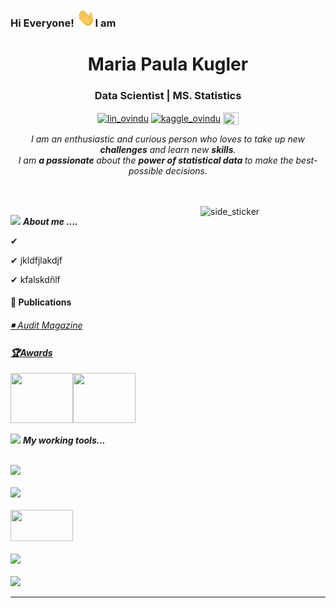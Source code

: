 
  
<h3 align="left">Hi Everyone! <img src="https://raw.githubusercontent.com/ABSphreak/ABSphreak/master/gifs/Hi.gif" width="30px">I am </h3>


<h1 align="center">Maria Paula Kugler</h1> 



<h3 align="center">Data Scientist | MS. Statistics </h3>
<p align="center">
<a href="http://www.linkedin.com/in/kuglermariapauladatascientist" target="blank"><img align="center" src="https://img.icons8.com/doodle/40/000000/linkedin--v2.png" alt="lin_ovindu" height="30" width="40" /></a>  
<a href="https://www.kaggle.com/mariapaulakugler" target="blank"><img align="center" src="https://www.vectorlogo.zone/logos/kaggle/kaggle-icon.svg" alt="kaggle_ovindu" height="25" width="25" /></a>
 <a href = "mailto: mpaulakugler@gmail.com"><img align="center" src="https://seeklogo.com/images/G/gmail-new-2020-logo-32DBE11BB4-seeklogo.com.png" height="20" width="25" /></a>
</p>
</p>



<p align="center">
  <em>
    I am an enthusiastic and curious person who loves to take up new <b>challenges</b> and learn new <b>skills</b>. </a> <br>
   I am <b>a passionate </b> about the <b>power of statistical data </b> to make the best-possible decisions. 
  
  </em> 

</p>
<br><br>
<img align="right" width=200px height=200px alt="side_sticker" src="https://media.giphy.com/media/TEnXkcsHrP4YedChhA/giphy.gif" />

<img src="https://media.giphy.com/media/iY8CRBdQXODJSCERIr/giphy.gif" width="30px">&nbsp;***About me ....***

✔ 

✔ jkldfjlakdjf

✔ kfalskdñlf

<h4 align="left">📘 Publications</h4><a href = "https://olacefs.com/wp-content/uploads/2023/03/No.-28-de-la-Revista-Fiscalizando.pdf"><em>◾ Audit Magazine<em>

<h4 align="left">🏆Awards</h4><a href = "https://olacefs.com/ctpbg/wp-content/uploads/sites/4/2021/12/Tercer-Lugar.pdf"><img src="https://scontent.faep22-1.fna.fbcdn.net/v/t39.30808-6/252363179_250316380458877_4659469834132837963_n.png?_nc_cat=103&ccb=1-7&_nc_sid=09cbfe&_nc_ohc=VEPyCBdGA08AX9d_hz2&_nc_ht=scontent.faep22-1.fna&oh=00_AfBbqVURonGz0LalS8cEIdk4ED92RV4TdNvPMEeeu5C2ww&oe=64D7631B" height="80" width="100"/><a href = "https://www.catunescomujer.org/jovenes-investigando-jovenes-las-mujeres-jovenes-en-la-sociedad-de-la-informacion/"><img src="https://agenda2030lac.org/sites/default/files/styles/256x256/public/2020-09/UN_Women_English_No_Tag_Blue.png?itok=YAOpTbcF" height="80" width="100" /></a> 
 
 



<img src="https://media.giphy.com/media/iY8CRBdQXODJSCERIr/giphy.gif" width="30px">&nbsp;***My working tools...***
<p align="left">
  

  <code> <img height="50" src="https://www.vectorlogo.zone/logos/jupyter/jupyter-ar21.svg"> </code>
  <code> <img height="50" src="https://www.vectorlogo.zone/logos/mysql/mysql-ar21.svg"> </code>
  <code> <img height="50" src="https://matplotlib.org/2.2.5/_images/sphx_glr_logos2_001.png" width='100'> </code>
  <code> <img height="50" src="https://mappinggis.com/wp-content/uploads/2021/11/GeoPandas.png"> </code>
  <code> <img height="50" src="https://www.vectorlogo.zone/logos/numpy/numpy-ar21.svg"> </code>
  <hr>



